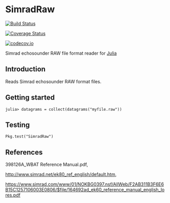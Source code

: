 # SimradRaw

[![Build Status](https://travis-ci.org/robblackwell/SimradRaw.jl.svg?branch=master)](https://travis-ci.org/robblackwell/SimradRaw.jl)

[![Coverage Status](https://coveralls.io/repos/robblackwell/SimradRaw.jl/badge.svg?branch=master&service=github)](https://coveralls.io/github/robblackwell/SimradRaw.jl?branch=master)

[![codecov.io](http://codecov.io/github/robblackwell/SimradRaw.jl/coverage.svg?branch=master)](http://codecov.io/github/robblackwell/SimradRaw.jl?branch=master)

Simrad echosounder RAW file format reader for
[Julia](http://julialang.org)


## Introduction

Reads Simrad echosounder RAW format files.

## Getting started

```
julia> datagrams = collect(datagrams("myfile.raw"))
```

## Testing

	Pkg.test("SimradRaw")

## References

398126A_WBAT Reference Manual.pdf,

http://www.simrad.net/ek80_ref_english/default.htm,

https://www.simrad.com/www/01/NOKBG0397.nsf/AllWeb/F2AB311B3F6E6B15C1257106003E0806/$file/164692ad_ek60_reference_manual_english_lores.pdf 


